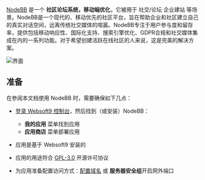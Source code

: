 [NodeBB](https://nodebb.org/) 是一个 **社区论坛系统，移动端优化**，它被用于 社交/论坛 企业建站  等场景。NodeBB是一个现代的、移动优先的社区平台，旨在帮助企业和社区建立自己的真实对话空间，远离传统社交媒体的喧嚣。NodeBB专注于用户参与度和留存率，提供包括移动响应性、国际化支持、搜索引擎优化、GDPR合规和社交媒体集成在内的一系列功能。对于希望创建活跃在线社区的人来说，这是完美的解决方案。


![界面](https://libs.websoft9.com/Websoft9/DocsPicture/zh/nodebb/nodebb-gui-websoft9.png)


## 准备

在参阅本文档使用 NodeBB 时，需要确保如下几点：

- [登录 Websoft9 控制台](./login-console)，然后找到（或安装）NodeBB：
  - **我的应用** 菜单找到应用 
  - **应用商店** 菜单部署应用

- 应用是基于 Websoft9 安装的


- 应用的用途符合 [GPL-3.0](https://opensource.org/licenses/GPL-3.0) 开源许可协议


- 为应用准备配置访问方式：[配置域名](./domain-set) 或 **服务器安全组**开启网外端口